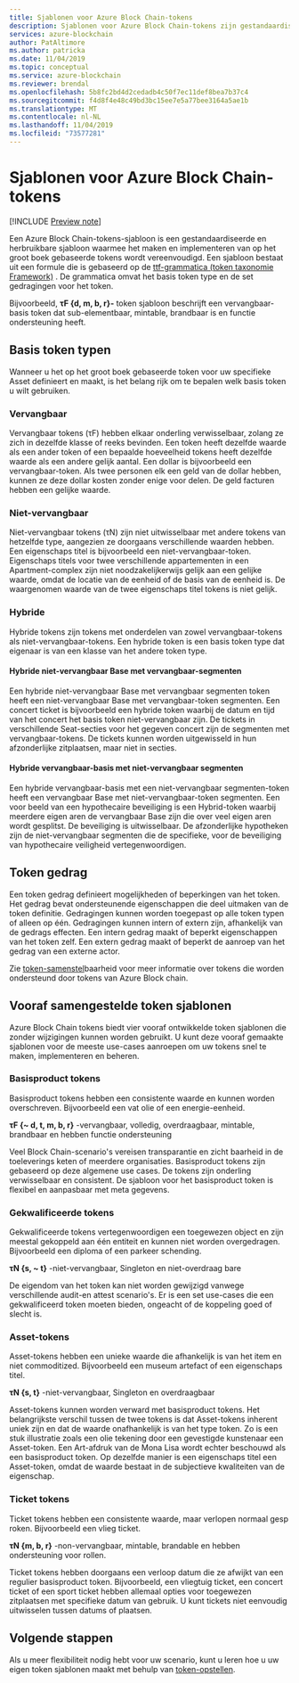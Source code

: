 ```yaml
---
title: Sjablonen voor Azure Block Chain-tokens
description: Sjablonen voor Azure Block Chain-tokens zijn gestandaardiseerde en herbruikbare sjablonen waarmee het maken en implementeren van op het groot boek gebaseerde tokens wordt vereenvoudigd.
services: azure-blockchain
author: PatAltimore
ms.author: patricka
ms.date: 11/04/2019
ms.topic: conceptual
ms.service: azure-blockchain
ms.reviewer: brendal
ms.openlocfilehash: 5b8fc2bd4d2cedadb4c50f7ec11def8bea7b37c4
ms.sourcegitcommit: f4d8f4e48c49bd3bc15ee7e5a77bee3164a5ae1b
ms.translationtype: MT
ms.contentlocale: nl-NL
ms.lasthandoff: 11/04/2019
ms.locfileid: "73577281"
---
```

# <a name="azure-blockchain-tokens-templates"></a>Sjablonen voor Azure Block Chain-tokens

[!INCLUDE [Preview note](./includes/preview.md)]

Een Azure Block Chain-tokens-sjabloon is een gestandaardiseerde en herbruikbare sjabloon waarmee het maken en implementeren van op het groot boek gebaseerde tokens wordt vereenvoudigd. Een sjabloon bestaat uit een formule die is gebaseerd op de [ttf-grammatica (token taxonomie Framework)](overview.md#token-taxonomy-framework) . De grammatica omvat het basis token type en de set gedragingen voor het token.  

Bijvoorbeeld, **τϜ {d, m, b, r}-** token sjabloon beschrijft een vervangbaar-basis token dat sub-elementbaar, mintable, brandbaar is en functie ondersteuning heeft.
  
## <a name="base-token-types"></a>Basis token typen

Wanneer u het op het groot boek gebaseerde token voor uw specifieke Asset definieert en maakt, is het belang rijk om te bepalen welk basis token u wilt gebruiken.

### <a name="fungible"></a>Vervangbaar

Vervangbaar tokens (τF) hebben elkaar onderling verwisselbaar, zolang ze zich in dezelfde klasse of reeks bevinden. Een token heeft dezelfde waarde als een ander token of een bepaalde hoeveelheid tokens heeft dezelfde waarde als een andere gelijk aantal. Een dollar is bijvoorbeeld een vervangbaar-token. Als twee personen elk een geld van de dollar hebben, kunnen ze deze dollar kosten zonder enige voor delen. De geld facturen hebben een gelijke waarde. 

### <a name="non-fungible"></a>Niet-vervangbaar

Niet-vervangbaar tokens (τN) zijn niet uitwisselbaar met andere tokens van hetzelfde type, aangezien ze doorgaans verschillende waarden hebben. Een eigenschaps titel is bijvoorbeeld een niet-vervangbaar-token. Eigenschaps titels voor twee verschillende appartementen in een Apartment-complex zijn niet noodzakelijkerwijs gelijk aan een gelijke waarde, omdat de locatie van de eenheid of de basis van de eenheid is. De waargenomen waarde van de twee eigenschaps titel tokens is niet gelijk.

### <a name="hybrid"></a>Hybride

Hybride tokens zijn tokens met onderdelen van zowel vervangbaar-tokens als niet-vervangbaar-tokens. Een hybride token is een basis token type dat eigenaar is van een klasse van het andere token type.

#### <a name="hybrid-non-fungible-base-with-fungible-segments"></a>Hybride niet-vervangbaar Base met vervangbaar-segmenten

Een hybride niet-vervangbaar Base met vervangbaar segmenten token heeft een niet-vervangbaar Base met vervangbaar-token segmenten.
Een concert ticket is bijvoorbeeld een hybride token waarbij de datum en tijd van het concert het basis token niet-vervangbaar zijn. De tickets in verschillende Seat-secties voor het gegeven concert zijn de segmenten met vervangbaar-tokens. De tickets kunnen worden uitgewisseld in hun afzonderlijke zitplaatsen, maar niet in secties.

#### <a name="hybrid-fungible-base-with-non-fungible-segments"></a>Hybride vervangbaar-basis met niet-vervangbaar segmenten

Een hybride vervangbaar-basis met een niet-vervangbaar segmenten-token heeft een vervangbaar Base met niet-vervangbaar-token segmenten. Een voor beeld van een hypothecaire beveiliging is een Hybrid-token waarbij meerdere eigen aren de vervangbaar Base zijn die over veel eigen aren wordt gesplitst. De beveiliging is uitwisselbaar. De afzonderlijke hypotheken zijn de niet-vervangbaar segmenten die de specifieke, voor de beveiliging van hypothecaire veiligheid vertegenwoordigen.

## <a name="token-behaviors"></a>Token gedrag

Een token gedrag definieert mogelijkheden of beperkingen van het token. Het gedrag bevat ondersteunende eigenschappen die deel uitmaken van de token definitie. Gedragingen kunnen worden toegepast op alle token typen of alleen op één. Gedragingen kunnen intern of extern zijn, afhankelijk van de gedrags effecten. Een intern gedrag maakt of beperkt eigenschappen van het token zelf. Een extern gedrag maakt of beperkt de aanroep van het gedrag van een externe actor.

Zie [token-samenstel](composability.md)baarheid voor meer informatie over tokens die worden ondersteund door tokens van Azure Block chain.

## <a name="pre-built-token-templates"></a>Vooraf samengestelde token sjablonen

Azure Block Chain tokens biedt vier vooraf ontwikkelde token sjablonen die zonder wijzigingen kunnen worden gebruikt. U kunt deze vooraf gemaakte sjablonen voor de meeste use-cases aanroepen om uw tokens snel te maken, implementeren en beheren.

### <a name="commodity-tokens"></a>Basisproduct tokens

Basisproduct tokens hebben een consistente waarde en kunnen worden overschreven. Bijvoorbeeld een vat olie of een energie-eenheid.

**τF {~ d, t, m, b, r}** -vervangbaar, volledig, overdraagbaar, mintable, brandbaar en hebben functie ondersteuning

Veel Block Chain-scenario's vereisen transparantie en zicht baarheid in de toeleverings keten of meerdere organisaties. Basisproduct tokens zijn gebaseerd op deze algemene use cases. De tokens zijn onderling verwisselbaar en consistent. De sjabloon voor het basisproduct token is flexibel en aanpasbaar met meta gegevens.

### <a name="qualified-tokens"></a>Gekwalificeerde tokens

Gekwalificeerde tokens vertegenwoordigen een toegewezen object en zijn meestal gekoppeld aan één entiteit en kunnen niet worden overgedragen. Bijvoorbeeld een diploma of een parkeer schending.

**τN {s, ~ t}** -niet-vervangbaar, Singleton en niet-overdraag bare

De eigendom van het token kan niet worden gewijzigd vanwege verschillende audit-en attest scenario's. Er is een set use-cases die een gekwalificeerd token moeten bieden, ongeacht of de koppeling goed of slecht is.

### <a name="asset-tokens"></a>Asset-tokens

Asset-tokens hebben een unieke waarde die afhankelijk is van het item en niet commoditized. Bijvoorbeeld een museum artefact of een eigenschaps titel.

**τN {s, t}** -niet-vervangbaar, Singleton en overdraagbaar

Asset-tokens kunnen worden verward met basisproduct tokens. Het belangrijkste verschil tussen de twee tokens is dat Asset-tokens inherent uniek zijn en dat de waarde onafhankelijk is van het type token. Zo is een stuk illustratie zoals een olie tekening door een gevestigde kunstenaar een Asset-token. Een Art-afdruk van de Mona Lisa wordt echter beschouwd als een basisproduct token. Op dezelfde manier is een eigenschaps titel een Asset-token, omdat de waarde bestaat in de subjectieve kwaliteiten van de eigenschap.

### <a name="ticket-tokens"></a>Ticket tokens

Ticket tokens hebben een consistente waarde, maar verlopen normaal gesp roken. Bijvoorbeeld een vlieg ticket.

**τN {m, b, r}** -non-vervangbaar, mintable, brandable en hebben ondersteuning voor rollen.

Ticket tokens hebben doorgaans een verloop datum die ze afwijkt van een regulier basisproduct token. Bijvoorbeeld, een vliegtuig ticket, een concert ticket of een sport ticket hebben allemaal opties voor toegewezen zitplaatsen met specifieke datum van gebruik. U kunt tickets niet eenvoudig uitwisselen tussen datums of plaatsen.

## <a name="next-steps"></a>Volgende stappen

Als u meer flexibiliteit nodig hebt voor uw scenario, kunt u leren hoe u uw eigen token sjablonen maakt met behulp van [token-opstellen](composability.md).
